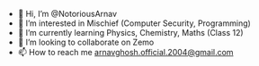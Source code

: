 - 👋 Hi, I’m @NotoriousArnav
- 👀 I’m interested in Mischief (Computer Security, Programming)
- 🌱 I’m currently learning Physics, Chemistry, Maths (Class 12)
- 💞️ I’m looking to collaborate on Zemo
- 📫 How to reach me arnavghosh.official.2004@gmail.com

<!---
NotoriousArnav/NotoriousArnav is a ✨ special ✨ repository because its `README.md` (this file) appears on your GitHub profile.
You can click the Preview link to take a look at your changes.
--->
